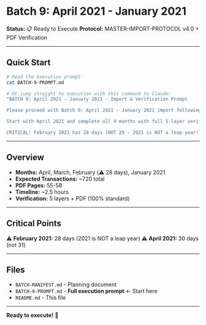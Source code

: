 # Batch 9: April 2021 - January 2021

**Status:** 📋 Ready to Execute
**Protocol:** MASTER-IMPORT-PROTOCOL v4.0 + PDF Verification

---

## Quick Start

```bash
# Read the execution prompt
cat BATCH-9-PROMPT.md

# Or jump straight to execution with this command to Claude:
"BATCH 9: April 2021 - January 2021 - Import & Verification Prompt

Please proceed with Batch 9: April 2021 - January 2021 import following MASTER-IMPORT-PROTOCOL v4.0.

Start with April 2021 and complete all 4 months with full 5-layer verification including PDF validation.

CRITICAL: February 2021 has 28 days (NOT 29 - 2021 is NOT a leap year!)"
```

---

## Overview

- **Months:** April, March, February (⚠️ 28 days), January 2021
- **Expected Transactions:** ~720 total
- **PDF Pages:** 55-58
- **Timeline:** ~2.5 hours
- **Verification:** 5 layers + PDF (100% standard)

---

## Critical Points

⚠️ **February 2021:** 28 days (2021 is NOT a leap year)
⚠️ **April 2021:** 30 days (not 31)

---

## Files

- `BATCH-MANIFEST.md` - Planning document
- `BATCH-9-PROMPT.md` - **Full execution prompt** ← Start here
- `README.md` - This file

---

**Ready to execute!** 🚀

